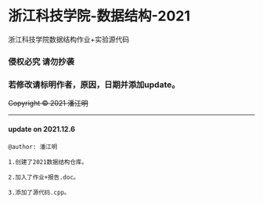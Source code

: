 # 浙江科技学院-数据结构-2021
浙江科技学院数据结构作业+实验源代码

### 侵权必究 请勿抄袭

### 若修改请标明作者，原因，日期并添加update。

~~Copyright © 2021  潘江明~~

*******

#### update on 2021.12.6 

```@author: 潘江明```
```
1.创建了2021数据结构仓库。

2.加入了作业+报告.doc。

3.添加了源代码.cpp。
```
